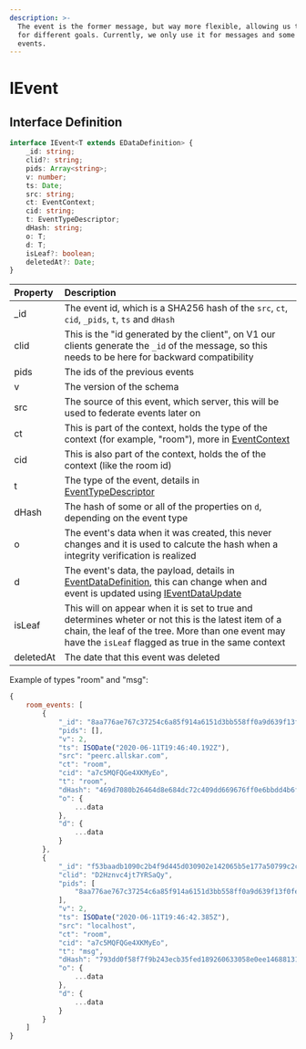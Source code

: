 ```yaml
---
description: >-
  The event is the former message, but way more flexible, allowing us to use it
  for different goals. Currently, we only use it for messages and some room
  events.
---
```


# IEvent

## Interface Definition

```typescript
interface IEvent<T extends EDataDefinition> {
    _id: string;
    clid?: string;
    pids: Array<string>;
    v: number;
    ts: Date;
    src: string;
    ct: EventContext;
    cid: string;
    t: EventTypeDescriptor;
    dHash: string;
    o: T;
    d: T;
    isLeaf?: boolean;
    deletedAt?: Date;
}
```

| Property | Description |
| :--- | :--- |
| \_id | The event id, which is a SHA256 hash of the `src`, `ct`, `cid`, `_pids`, `t`, `ts` and `dHash` |
| clid | This is the "id generated by the client", on V1 our clients generate the `_id` of the message, so this needs to be here for backward compatibility |
| pids | The ids of the previous events |
| v | The version of the schema |
| src | The source of this event, which server, this will be used to federate events later on |
| ct | This is part of the context, holds the type of the context \(for example, "room"\), more in [EventContext](../eventcontext.md) |
| cid | This is also part of the context, holds the of the context \(like the room id\) |
| t | The type of the event, details in [EventTypeDescriptor](event-type-descriptor.md) |
| dHash | The hash of some or all of the properties on `d`, depending on the event type |
| o | The event's data when it was created, this never changes and it is used to calcute the hash when a integrity verification is realized |
| d | The event's data, the payload, details in [EventDataDefinition](event-data-definition/), this can change when and event is updated using [IEventDataUpdate](event-data-definition/i-event-data-update.md) |
| isLeaf | This will on appear when it is set to true and determines wheter or not this is the latest item of a chain, the leaf of the tree. More than one event may have the `isLeaf` flagged as true in the same context |
| deletedAt | The date that this event was deleted |

Example of types "room" and "msg":

```javascript
{
    room_events: [
        {
            "_id": "8aa776ae767c37254c6a85f914a6151d3bb558ff0a9d639f13f0fe5f11af92db",
            "pids": [],
            "v": 2,
            "ts": ISODate("2020-06-11T19:46:40.192Z"),
            "src": "peerc.allskar.com",
            "ct": "room",
            "cid": "a7c5MQFQGe4XKMyEo",
            "t": "room",
            "dHash": "469d7080b26464d8e684dc72c409dd669676ff0e6bbdd4b6f3392c4cb1fd780d",
            "o": {
                ...data
            },
            "d": {
                ...data
            }
        },
        {
            "_id": "f53baadb1090c2b4f9d445d030902e142065b5e177a50799c2cc6b1d2a75800e",
            "clid": "D2Hznvc4jt7YRSaQy",
            "pids": [
                "8aa776ae767c37254c6a85f914a6151d3bb558ff0a9d639f13f0fe5f11af92db"
            ],
            "v": 2,
            "ts": ISODate("2020-06-11T19:46:42.385Z"),
            "src": "localhost",
            "ct": "room",
            "cid": "a7c5MQFQGe4XKMyEo",
            "t": "msg",
            "dHash": "793dd0f58f7f9b243ecb35fed189260633058e0ee1468813148b4e8b33567a2e",
            "o": {
                ...data
            },
            "d": {
                ...data
            }
        }
    ]
}
```

